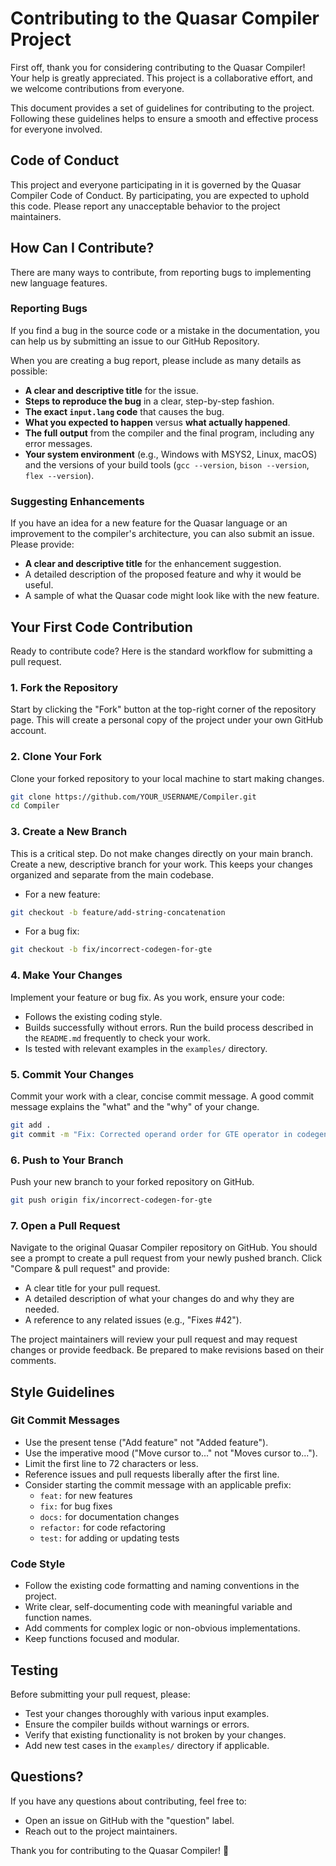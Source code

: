 # Contributing to the Quasar Compiler Project

First off, thank you for considering contributing to the Quasar Compiler! Your help is greatly appreciated. This project is a collaborative effort, and we welcome contributions from everyone.

This document provides a set of guidelines for contributing to the project. Following these guidelines helps to ensure a smooth and effective process for everyone involved.

## Code of Conduct

This project and everyone participating in it is governed by the Quasar Compiler Code of Conduct. By participating, you are expected to uphold this code. Please report any unacceptable behavior to the project maintainers.

## How Can I Contribute?

There are many ways to contribute, from reporting bugs to implementing new language features.

### Reporting Bugs

If you find a bug in the source code or a mistake in the documentation, you can help us by submitting an issue to our GitHub Repository.

When you are creating a bug report, please include as many details as possible:

* **A clear and descriptive title** for the issue.
* **Steps to reproduce the bug** in a clear, step-by-step fashion.
* **The exact `input.lang` code** that causes the bug.
* **What you expected to happen** versus **what actually happened**.
* **The full output** from the compiler and the final program, including any error messages.
* **Your system environment** (e.g., Windows with MSYS2, Linux, macOS) and the versions of your build tools (`gcc --version`, `bison --version`, `flex --version`).

### Suggesting Enhancements

If you have an idea for a new feature for the Quasar language or an improvement to the compiler's architecture, you can also submit an issue. Please provide:

* **A clear and descriptive title** for the enhancement suggestion.
* A detailed description of the proposed feature and why it would be useful.
* A sample of what the Quasar code might look like with the new feature.

## Your First Code Contribution

Ready to contribute code? Here is the standard workflow for submitting a pull request.

### 1. Fork the Repository

Start by clicking the "Fork" button at the top-right corner of the repository page. This will create a personal copy of the project under your own GitHub account.

### 2. Clone Your Fork

Clone your forked repository to your local machine to start making changes.

```bash
git clone https://github.com/YOUR_USERNAME/Compiler.git
cd Compiler
```

### 3. Create a New Branch

This is a critical step. Do not make changes directly on your main branch. Create a new, descriptive branch for your work. This keeps your changes organized and separate from the main codebase.

* For a new feature:

```bash
git checkout -b feature/add-string-concatenation
```

* For a bug fix:

```bash
git checkout -b fix/incorrect-codegen-for-gte
```

### 4. Make Your Changes

Implement your feature or bug fix. As you work, ensure your code:

* Follows the existing coding style.
* Builds successfully without errors. Run the build process described in the `README.md` frequently to check your work.
* Is tested with relevant examples in the `examples/` directory.

### 5. Commit Your Changes

Commit your work with a clear, concise commit message. A good commit message explains the "what" and the "why" of your change.

```bash
git add .
git commit -m "Fix: Corrected operand order for GTE operator in codegen"
```

### 6. Push to Your Branch

Push your new branch to your forked repository on GitHub.

```bash
git push origin fix/incorrect-codegen-for-gte
```

### 7. Open a Pull Request

Navigate to the original Quasar Compiler repository on GitHub. You should see a prompt to create a pull request from your newly pushed branch. Click "Compare & pull request" and provide:

* A clear title for your pull request.
* A detailed description of what your changes do and why they are needed.
* A reference to any related issues (e.g., "Fixes #42").

The project maintainers will review your pull request and may request changes or provide feedback. Be prepared to make revisions based on their comments.

## Style Guidelines

### Git Commit Messages

* Use the present tense ("Add feature" not "Added feature").
* Use the imperative mood ("Move cursor to..." not "Moves cursor to...").
* Limit the first line to 72 characters or less.
* Reference issues and pull requests liberally after the first line.
* Consider starting the commit message with an applicable prefix:
  * `feat:` for new features
  * `fix:` for bug fixes
  * `docs:` for documentation changes
  * `refactor:` for code refactoring
  * `test:` for adding or updating tests

### Code Style

* Follow the existing code formatting and naming conventions in the project.
* Write clear, self-documenting code with meaningful variable and function names.
* Add comments for complex logic or non-obvious implementations.
* Keep functions focused and modular.

## Testing

Before submitting your pull request, please:

* Test your changes thoroughly with various input examples.
* Ensure the compiler builds without warnings or errors.
* Verify that existing functionality is not broken by your changes.
* Add new test cases in the `examples/` directory if applicable.

## Questions?

If you have any questions about contributing, feel free to:

* Open an issue on GitHub with the "question" label.
* Reach out to the project maintainers.

Thank you for contributing to the Quasar Compiler! 🚀
